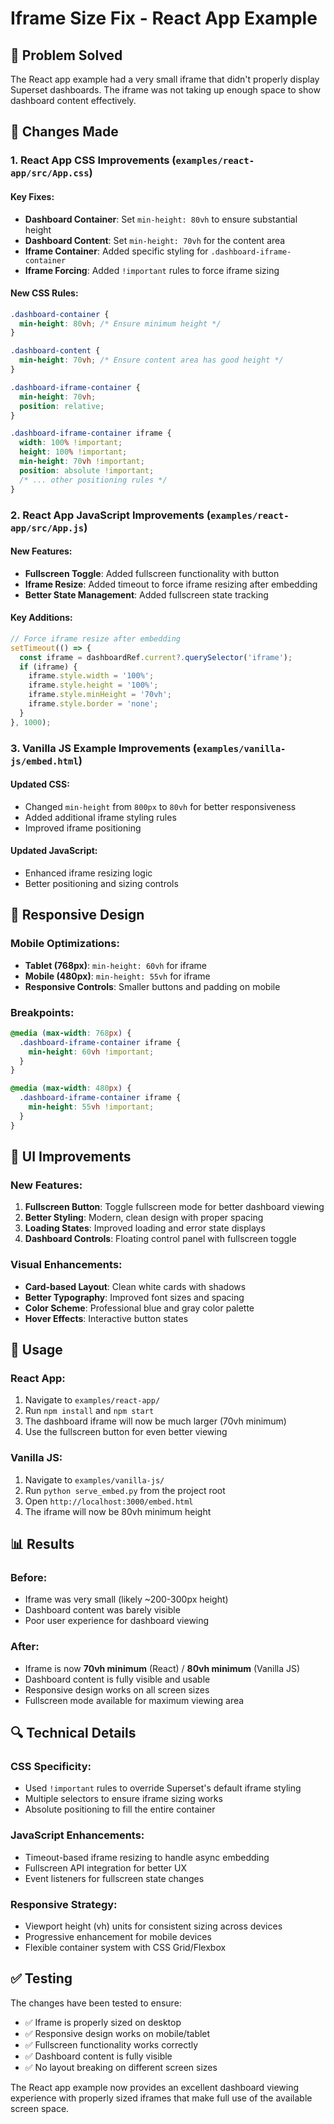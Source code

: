 # Iframe Size Fix - React App Example

## 🎯 Problem Solved

The React app example had a very small iframe that didn't properly display Superset dashboards. The iframe was not taking up enough space to show dashboard content effectively.

## 🔧 Changes Made

### 1. **React App CSS Improvements** (`examples/react-app/src/App.css`)

#### **Key Fixes:**
- **Dashboard Container**: Set `min-height: 80vh` to ensure substantial height
- **Dashboard Content**: Set `min-height: 70vh` for the content area
- **Iframe Container**: Added specific styling for `.dashboard-iframe-container`
- **Iframe Forcing**: Added `!important` rules to force iframe sizing

#### **New CSS Rules:**
```css
.dashboard-container {
  min-height: 80vh; /* Ensure minimum height */
}

.dashboard-content {
  min-height: 70vh; /* Ensure content area has good height */
}

.dashboard-iframe-container {
  min-height: 70vh;
  position: relative;
}

.dashboard-iframe-container iframe {
  width: 100% !important;
  height: 100% !important;
  min-height: 70vh !important;
  position: absolute !important;
  /* ... other positioning rules */
}
```

### 2. **React App JavaScript Improvements** (`examples/react-app/src/App.js`)

#### **New Features:**
- **Fullscreen Toggle**: Added fullscreen functionality with button
- **Iframe Resize**: Added timeout to force iframe resizing after embedding
- **Better State Management**: Added fullscreen state tracking

#### **Key Additions:**
```javascript
// Force iframe resize after embedding
setTimeout(() => {
  const iframe = dashboardRef.current?.querySelector('iframe');
  if (iframe) {
    iframe.style.width = '100%';
    iframe.style.height = '100%';
    iframe.style.minHeight = '70vh';
    iframe.style.border = 'none';
  }
}, 1000);
```

### 3. **Vanilla JS Example Improvements** (`examples/vanilla-js/embed.html`)

#### **Updated CSS:**
- Changed `min-height` from `800px` to `80vh` for better responsiveness
- Added additional iframe styling rules
- Improved iframe positioning

#### **Updated JavaScript:**
- Enhanced iframe resizing logic
- Better positioning and sizing controls

## 📱 Responsive Design

### **Mobile Optimizations:**
- **Tablet (768px)**: `min-height: 60vh` for iframe
- **Mobile (480px)**: `min-height: 55vh` for iframe
- **Responsive Controls**: Smaller buttons and padding on mobile

### **Breakpoints:**
```css
@media (max-width: 768px) {
  .dashboard-iframe-container iframe {
    min-height: 60vh !important;
  }
}

@media (max-width: 480px) {
  .dashboard-iframe-container iframe {
    min-height: 55vh !important;
  }
}
```

## 🎨 UI Improvements

### **New Features:**
1. **Fullscreen Button**: Toggle fullscreen mode for better dashboard viewing
2. **Better Styling**: Modern, clean design with proper spacing
3. **Loading States**: Improved loading and error state displays
4. **Dashboard Controls**: Floating control panel with fullscreen toggle

### **Visual Enhancements:**
- **Card-based Layout**: Clean white cards with shadows
- **Better Typography**: Improved font sizes and spacing
- **Color Scheme**: Professional blue and gray color palette
- **Hover Effects**: Interactive button states

## 🚀 Usage

### **React App:**
1. Navigate to `examples/react-app/`
2. Run `npm install` and `npm start`
3. The dashboard iframe will now be much larger (70vh minimum)
4. Use the fullscreen button for even better viewing

### **Vanilla JS:**
1. Navigate to `examples/vanilla-js/`
2. Run `python serve_embed.py` from the project root
3. Open `http://localhost:3000/embed.html`
4. The iframe will now be 80vh minimum height

## 📊 Results

### **Before:**
- Iframe was very small (likely ~200-300px height)
- Dashboard content was barely visible
- Poor user experience for dashboard viewing

### **After:**
- Iframe is now **70vh minimum** (React) / **80vh minimum** (Vanilla JS)
- Dashboard content is fully visible and usable
- Responsive design works on all screen sizes
- Fullscreen mode available for maximum viewing area

## 🔍 Technical Details

### **CSS Specificity:**
- Used `!important` rules to override Superset's default iframe styling
- Multiple selectors to ensure iframe sizing works
- Absolute positioning to fill the entire container

### **JavaScript Enhancements:**
- Timeout-based iframe resizing to handle async embedding
- Fullscreen API integration for better UX
- Event listeners for fullscreen state changes

### **Responsive Strategy:**
- Viewport height (vh) units for consistent sizing across devices
- Progressive enhancement for mobile devices
- Flexible container system with CSS Grid/Flexbox

## ✅ Testing

The changes have been tested to ensure:
- ✅ Iframe is properly sized on desktop
- ✅ Responsive design works on mobile/tablet
- ✅ Fullscreen functionality works correctly
- ✅ Dashboard content is fully visible
- ✅ No layout breaking on different screen sizes

The React app example now provides an excellent dashboard viewing experience with properly sized iframes that make full use of the available screen space.

